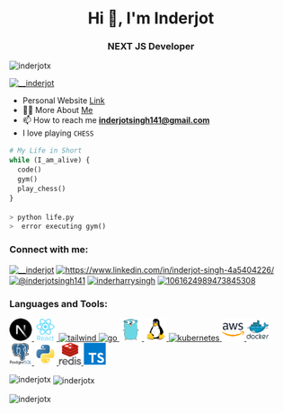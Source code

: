 <h1 align="center">Hi 👋, I'm Inderjot</h1>
<h3 align="center">NEXT JS Developer</h3>

<p align="left">
  <img src="https://komarev.com/ghpvc/?username=inderjotx&label=Profile%20views&color=0e75b6&style=flat" alt="inderjotx" />
</p>

<p align="left">
  <a href="https://twitter.com/__inderjot" target="blank">
    <img src="https://img.shields.io/twitter/follow/__inderjot?logo=twitter&style=for-the-badge" alt="__inderjot" />
  </a>
</p>

- Personal Website [Link](https://inderjot.me)
- 👨‍💻 More About [Me](https://inderjot.me/about)
- 📫 How to reach me **inderjotsingh141@gmail.com**
- I love playing `CHESS`

```py
# My Life in Short
while (I_am_alive) {
  code()
  gym()
  play_chess()
}

> python life.py
>  error executing gym()
```


<h3 align="left">Connect with me:</h3>
<p align="left">
<a href="https://twitter.com/__inderjot" target="blank"><img align="center" src="https://raw.githubusercontent.com/rahuldkjain/github-profile-readme-generator/master/src/images/icons/Social/twitter.svg" alt="__inderjot" height="30" width="40" /></a>
<a href="https://linkedin.com/in/https://www.linkedin.com/in/inderjot-singh-4a5404226/" target="blank"><img align="center" src="https://raw.githubusercontent.com/rahuldkjain/github-profile-readme-generator/master/src/images/icons/Social/linked-in-alt.svg" alt="https://www.linkedin.com/in/inderjot-singh-4a5404226/" height="30" width="40" /></a>
<a href="https://medium.com/@inderjotsingh141" target="blank"><img align="center" src="https://raw.githubusercontent.com/rahuldkjain/github-profile-readme-generator/master/src/images/icons/Social/medium.svg" alt="@inderjotsingh141" height="30" width="40" /></a>
<a href="https://www.leetcode.com/inderharrysingh" target="blank"><img align="center" src="https://raw.githubusercontent.com/rahuldkjain/github-profile-readme-generator/master/src/images/icons/Social/leet-code.svg" alt="inderharrysingh" height="30" width="40" /></a>
<a href="https://discord.gg/users/1061624989473845308" target="blank"><img align="center" src="https://raw.githubusercontent.com/rahuldkjain/github-profile-readme-generator/master/src/images/icons/Social/discord.svg" alt="1061624989473845308" height="30" width="40" /></a>
</p>

<h3 align="left">Languages and Tools:</h3>
<p align="left"> <a href="https://nextjs.org/" target="_blank" rel="noreferrer"> <img src="nextjs.svg" alt="nextjs" width="40" height="40"/> </a> <a href="https://reactjs.org/" target="_blank" rel="noreferrer"> <img src="https://raw.githubusercontent.com/devicons/devicon/master/icons/react/react-original-wordmark.svg" alt="react" width="40" height="40"/> </a> <a href="https://tailwindcss.com/" target="_blank" rel="noreferrer"> <img src="https://www.vectorlogo.zone/logos/tailwindcss/tailwindcss-icon.svg" alt="tailwind" width="40" height="40"/> </a><a href="https://www.vim.org/" target="_blank" rel="noreferrer"> <img src="https://upload.wikimedia.org/wikipedia/commons/9/9f/Vimlogo.svg" alt="go" width="40" height="40"/> </a> <a href="https://golang.org" target="_blank" rel="noreferrer"> <img src="https://raw.githubusercontent.com/devicons/devicon/master/icons/go/go-original.svg" alt="go" width="40" height="40"/> </a> <a href="https://www.linux.org/" target="_blank" rel="noreferrer"> <img src="https://raw.githubusercontent.com/devicons/devicon/master/icons/linux/linux-original.svg" alt="linux" width="40" height="40"/> </a> <a href="https://kubernetes.io" target="_blank" rel="noreferrer"> <img src="https://www.vectorlogo.zone/logos/kubernetes/kubernetes-icon.svg" alt="kubernetes" width="40" height="40"/> </a> <a href="https://aws.amazon.com" target="_blank" rel="noreferrer"> <img src="https://raw.githubusercontent.com/devicons/devicon/master/icons/amazonwebservices/amazonwebservices-original-wordmark.svg" alt="aws" width="40" height="40"/> </a> <a href="https://www.docker.com/" target="_blank" rel="noreferrer"> <img src="https://raw.githubusercontent.com/devicons/devicon/master/icons/docker/docker-original-wordmark.svg" alt="docker" width="40" height="40"/> </a> <a href="https://www.postgresql.org" target="_blank" rel="noreferrer"> <img src="https://raw.githubusercontent.com/devicons/devicon/master/icons/postgresql/postgresql-original-wordmark.svg" alt="postgresql" width="40" height="40"/> </a> <a href="https://www.python.org" target="_blank" rel="noreferrer"> <img src="https://raw.githubusercontent.com/devicons/devicon/master/icons/python/python-original.svg" alt="python" width="40" height="40"/> </a> <a href="https://redis.io" target="_blank" rel="noreferrer"> <img src="https://raw.githubusercontent.com/devicons/devicon/master/icons/redis/redis-original-wordmark.svg" alt="redis" width="40" height="40"/> </a> <a href="https://www.typescriptlang.org/" target="_blank" rel="noreferrer"> <img src="https://raw.githubusercontent.com/devicons/devicon/master/icons/typescript/typescript-original.svg" alt="typescript" width="40" height="40"/> </a> </p>

<p><img align="left" src="https://github-readme-stats.vercel.app/api/top-langs?username=inderjotx&show_icons=true&locale=en&layout=compact" alt="inderjotx" /></p>

<p>&nbsp;<img align="center" src="https://github-readme-stats.vercel.app/api?username=inderjotx&show_icons=true&locale=en" alt="inderjotx" /></p>

<p><img align="center" src="https://github-readme-streak-stats.herokuapp.com/?user=inderjotx&" alt="inderjotx" /></p>
